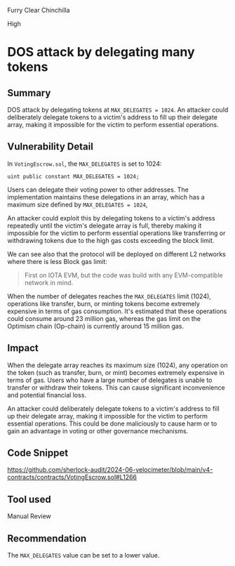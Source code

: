 Furry Clear Chinchilla

High

# DOS attack by delegating many tokens

## Summary

DOS attack by delegating tokens at `MAX_DELEGATES = 1024`. An attacker could deliberately delegate tokens to a victim's address to fill up their delegate array, making it impossible for the victim to perform essential operations.

## Vulnerability Detail

In `VotingEscrow.sol`, the `MAX_DELEGATES` is set to 1024:

```solidity
uint public constant MAX_DELEGATES = 1024;
```

Users can delegate their voting power to other addresses. The implementation maintains these delegations in an array, which has a maximum size defined by `MAX_DELEGATES = 1024`,

An attacker could exploit this by delegating tokens to a victim's address repeatedly until the victim's delegate array is full, thereby making it impossible for the victim to perform essential operations like transferring or withdrawing tokens due to the high gas costs exceeding the block limit.

We can see also that the protocol will be deployed on different L2 networks where there is less Block gas limit:

> First on IOTA EVM, but the code was build with any EVM-compatible network in mind.


When the number of delegates reaches the `MAX_DELEGATES` limit (1024), operations like transfer, burn, or minting tokens become extremely expensive in terms of gas consumption. It's estimated that these operations could consume around 23 million gas, whereas the gas limit on the Optimism chain (Op-chain) is currently around 15 million gas.

## Impact

When the delegate array reaches its maximum size (1024), any operation on the token (such as transfer, burn, or mint) becomes extremely expensive in terms of gas. Users who have a large number of delegates is unable to transfer or withdraw their tokens. This can cause significant inconvenience and potential financial loss.

An attacker could deliberately delegate tokens to a victim's address to fill up their delegate array, making it impossible for the victim to perform essential operations. This could be done maliciously to cause harm or to gain an advantage in voting or other governance mechanisms.
## Code Snippet

https://github.com/sherlock-audit/2024-06-velocimeter/blob/main/v4-contracts/contracts/VotingEscrow.sol#L1266

## Tool used

Manual Review

## Recommendation

The `MAX_DELEGATES` value can be set to a lower value.